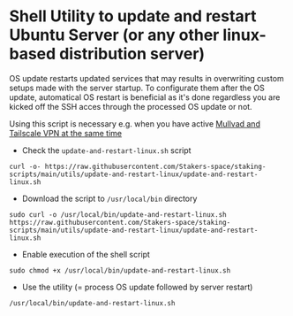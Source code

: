 # Shell Utility to update and restart Ubuntu Server (or any other linux-based distribution server)

OS update restarts updated services that may results in overwriting custom setups made with the server startup. To configurate them after the OS update, automatical OS restart is beneficial as it's done regardless you are kicked off the SSH acces through the processed OS update or not.

Using this script is necessary e.g. when you have active [Mullvad and Tailscale VPN at the same time](https://github.com/Stakers-space/staking-scripts/tree/main/mullvad/enable_tailscale)

- Check the `update-and-restart-linux.sh` script
```
curl -o- https://raw.githubusercontent.com/Stakers-space/staking-scripts/main/utils/update-and-restart-linux/update-and-restart-linux.sh
```
- Download the script to `/usr/local/bin` directory
```
sudo curl -o /usr/local/bin/update-and-restart-linux.sh https://raw.githubusercontent.com/Stakers-space/staking-scripts/main/utils/update-and-restart-linux/update-and-restart-linux.sh
```
- Enable execution of the shell script
```
sudo chmod +x /usr/local/bin/update-and-restart-linux.sh
```
- Use the utility (= process OS update followed by server restart)
```
/usr/local/bin/update-and-restart-linux.sh
```